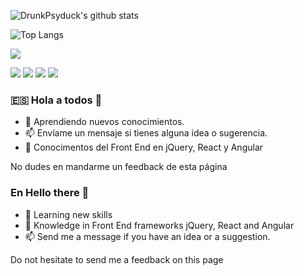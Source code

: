 ![DrunkPsyduck's github stats](https://github-readme-stats.vercel.app/api?username=drunkpsyduck&theme=midnight-purple&show_icons=true)

![Top Langs](https://github-readme-stats.vercel.app/api/top-langs/?username=drunkpsyduck&theme=radical)

![](https://img.shields.io/badge/Hireable-No-red)
<!-- Badge hireable yes 
![](https://img.shields.io/badge/Hireable-yes-lightgreen)
-->
![](https://img.shields.io/badge/OS-Windows10-informational?style=flat&logoColor=white&color=blue)
![](https://img.shields.io/badge/Language-JavaScript-informational?style=flat&logoColor=white&color=blue)
![](https://img.shields.io/badge/Language-Java-informational?style=flat&logoColor=white&color=green)
![](https://img.shields.io/badge/Language-PHP-informational?style=flat&logoColor=white&color=orange)




### 🇪🇸 Hola a todos 👋
- 🔭 Aprendiendo nuevos conocimientos.
- 📫 Envíame un mensaje si tienes alguna idea o sugerencia.
- 🌱 Conocimentos del Front End en jQuery, React y Angular
      
No dudes en mandarme un feedback de esta página     


### En Hello there 👋
- 🔭 Learning new skills
- 🌱 Knowledge in Front End frameworks jQuery, React and Angular
- 📫 Send me a message if you have an idea or a suggestion.


Do not hesitate to send me a feedback on this page
<!--
**DrunkPsyduck/DrunkPsyduck** is a ✨ _special_ ✨ repository because its `README.md` (this file) appears on your GitHub profile.


Repositorios populares/Popular repos
[![ReadMe Card](https://github-readme-stats.vercel.app/api/pin/?username=drunkpsyduck&repo=ZeiterFree)](https://github.com/anuraghazra/github-readme-stats)
Here are some ideas to get you started:

- 🔭 I’m currently working on ...
- 🌱 I’m currently learning ...
- 👯 I’m looking to collaborate on ...
- 🤔 I’m looking for help with ...
- 💬 Ask me about ...
- 📫 How to reach me: ...
- 😄 Pronouns: ...
- ⚡ Fun fact: ...
-->
